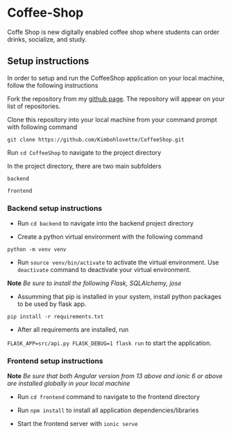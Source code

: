 # Coffee-Shop
Coffe Shop is new digitally enabled coffee shop where students can order drinks, socialize, and study.

## Setup instructions

In order to setup and run the CoffeeShop application on your local machine, follow the following instructions

Fork the repository from my [github page](https://github.com/Kimbohlovette/CoffeeShop.git). The repository will appear on your list of repositories.

Clone this repository into your local machine from your command prompt with following command

`git clone https://github.com/Kimbohlovette/CoffeeShop.git`

Run `cd CoffeeShop` to navigate to the project directory

In the project directory, there are two main subfolders

`backend`

`frontend`

### Backend setup instructions

- Run `cd backend` to navigate into the backend project directory

- Create a python virtual environment with the following command

`python -m venv venv`

- Run `source venv/bin/activate` to activate the virtual environment. Use `deactivate` command to deactivate your virtual environment.

**Note** *Be sure to install the following Flask, SQLAlchemy, jose*

- Assumming that pip is installed in your system, install python packages to be used by flask app.

`pip install -r requirements.txt`

- After all requirements are installed, run

`FLASK_APP=src/api.py FLASK_DEBUG=1 flask run` to start the application.


### Frontend setup instructions

**Note** *Be sure that both Angular version from 13 above and ionic 6 or above are installed globally in your local machine*

- Run `cd frontend` command to navigate to the frontend directory

- Run `npm install` to install all application dependencies/libraries

- Start the frontend server with `ionic serve`
